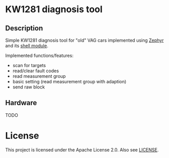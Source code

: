 
# KW1281 diagnosis tool

## Description

Simple KW1281 diagnosis tool for "old" VAG cars implemented using
[Zephyr](https://docs.zephyrproject.org/latest/index.html) and its
[shell module](https://docs.zephyrproject.org/latest/reference/shell/index.html).


Implemented functions/features:
- scan for targets
- read/clear fault codes
- read measurement group
- basic setting (read measurement group with adaption)
- send raw block


## Hardware

TODO


# License

This project is licensed under the Apache License 2.0. Also see [LICENSE](./LICENSE).

